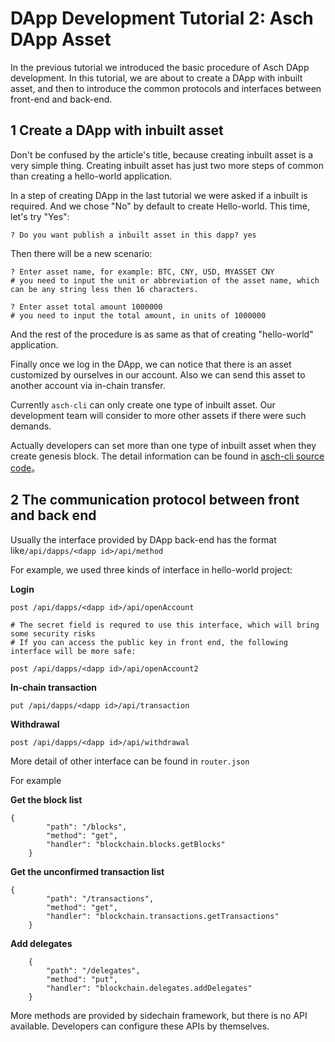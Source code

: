 # DApp Development Tutorial 2: Asch DApp Asset

In the previous tutorial we introduced the basic procedure of Asch DApp development. In this tutorial, we are about to create a DApp with inbuilt asset, and then to introduce the common protocols and interfaces between front-end and back-end.

## 1 Create a DApp with inbuilt asset

Don't be confused by the article's title, because creating inbuilt asset is a very simple thing. Creating inbuilt asset has just two more steps of common than creating a hello-world application.

In a step of creating DApp in the last tutorial we were asked if a inbuilt is required. And we chose "No" by default to create Hello-world. This time, let's try "Yes":

```
? Do you want publish a inbuilt asset in this dapp? yes
```

Then there will be a new scenario:

```
? Enter asset name, for example: BTC, CNY, USD, MYASSET CNY
# you need to input the unit or abbreviation of the asset name, which can be any string less then 16 characters.

? Enter asset total amount 1000000
# you need to input the total amount, in units of 1000000
```

And the rest of the procedure is as same as that of creating "hello-world" application.

Finally once we log in the DApp, we can notice that there is an asset customized by ourselves in our account. Also we can send this asset to another account via in-chain transfer.

Currently ```asch-cli``` can only create one type of inbuilt asset. Our development team will consider to more other assets if there were such demands. 

Actually developers can set more than one type of inbuilt asset when they create genesis block. The detail information can be found in [asch-cli source code](https://github.com/sqfasd/asch-cli)。

## 2 The communication protocol between front and back end

Usually the interface provided by DApp back-end has the format like```/api/dapps/<dapp id>/api/method```

For example, we used three kinds of interface in hello-world project:

**Login**

```
post /api/dapps/<dapp id>/api/openAccount

# The secret field is requred to use this interface, which will bring some security risks
# If you can access the public key in front end, the following interface will be more safe:

post /api/dapps/<dapp id>/api/openAccount2
```

**In-chain transaction**

```
put /api/dapps/<dapp id>/api/transaction
```

**Withdrawal**

```
post /api/dapps/<dapp id>/api/withdrawal
```

More detail of other interface can be found in ```router.json```

For example

**Get the block list**

```
{
		"path": "/blocks",
		"method": "get",
		"handler": "blockchain.blocks.getBlocks"
	}
```

**Get the unconfirmed transaction list**

```
{
		"path": "/transactions",
		"method": "get",
		"handler": "blockchain.transactions.getTransactions"
	}
```

**Add delegates**

```
	{
		"path": "/delegates",
		"method": "put",
		"handler": "blockchain.delegates.addDelegates"
	}
```

More methods are provided by sidechain framework, but there is no API available. Developers can configure these APIs by themselves.